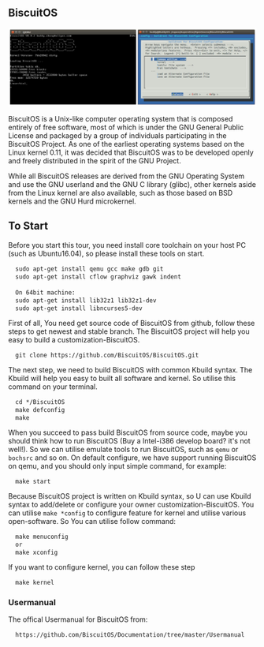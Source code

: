 BiscuitOS
----------------------------------------------

![TOP_PIC](https://github.com/EmulateSpace/PictureSet/blob/master/github/mainmenu.jpg)

BiscuitOS is a Unix-like computer operating system that is composed entirely
of free software, most of which is under the GNU General Public License 
and packaged by a group of individuals participating in the BiscuitOS Project.
As one of the earliest operating systems based on the Linux kernel 0.11, 
it was decided that BiscuitOS was to be developed openly and freely 
distributed in the spirit of the GNU Project. 

While all BiscuitOS releases are derived from the GNU Operating System 
and use the GNU userland and the GNU C library (glibc), other kernels 
aside from the Linux kernel are also available, such as those based on 
BSD kernels and the GNU Hurd microkernel.

## To Start

  Before you start this tour, you need install core toolchain on
  your host PC (such as Ubuntu16.04), so please install these tools
  on start.

  ```
    sudo apt-get install qemu gcc make gdb git
    sudo apt-get install cflow graphviz gawk indent

    On 64bit machine:
    sudo apt-get install lib32z1 lib32z1-dev
    sudo apt-get install libncurses5-dev
  ```
  
  First of all, You need get source code of BiscuitOS from github, 
  follow these steps to get newest and stable branch. The BiscuitOS
  project will help you easy to build a customization-BiscuitOS.

  ```
    git clone https://github.com/BiscuitOS/BiscuitOS.git
  ```

  The next step, we need to build BiscuitOS with common Kbuild syntax.
  The Kbuild will help you easy to built all software and kernel. So
  utilise this command on your terminal.

  ```
    cd */BiscuitOS
    make defconfig
    make
  ```

  When you succeed to pass build BiscuitOS from source code, maybe you 
  should think how to run BiscuitOS (Buy a Intel-i386 develop board? it's
  not well!). So we can utilise emulate tools to run BiscuitOS, such as
  `qemu` or `bochsrc` and so on. On default configure, we have support
  running BiscuitOS on qemu, and you should only input simple command,
  for example:

  ```
    make start
  ```
  
  Because BiscuitOS project is written on Kbuild syntax, so U can use Kbuild 
  syntax to add/delete or configure your owner customization-BiscuitOS. 
  You can utilise `make *config` to configure feature for kernel and 
  utilise various open-software. So You can utilise follow command:

  ```
    make menuconfig
    or 
    make xconfig
  ```

  If you want to configure kernel, you can follow these step

  ```
    make kernel
  ```

### Usermanual

  The offical Usermanual for BiscuitOS from:

  ```
    https://github.com/BiscuitOS/Documentation/tree/master/Usermanual
  ```
